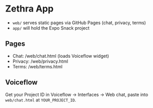# Zethra App

- `web/` serves static pages via GitHub Pages (chat, privacy, terms)
- `app/` will hold the Expo Snack project

## Pages
- Chat: /web/chat.html  (loads Voiceflow widget)
- Privacy: /web/privacy.html
- Terms: /web/terms.html

## Voiceflow
Get your Project ID in Voiceflow → Interfaces → Web chat, paste into `web/chat.html` at `YOUR_PROJECT_ID`. 
